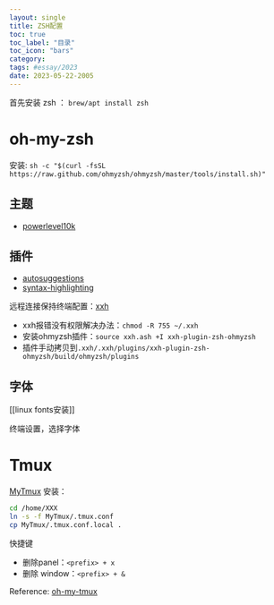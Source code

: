 ```yaml
---
layout: single
title: ZSH配置
toc: true
toc_label: "目录"
toc_icon: "bars"
category: 
tags: #essay/2023
date: 2023-05-22-2005
---
```

首先安装 zsh ：
`brew/apt install zsh`
# oh-my-zsh
安装:
`sh -c "$(curl -fsSL https://raw.github.com/ohmyzsh/ohmyzsh/master/tools/install.sh)"`

## 主题 
- [powerlevel10k](https://github.com/romkatv/powerlevel10k#oh-my-zsh)

## 插件 
- [autosuggestions](https://github.com/zsh-users/zsh-autosuggestions/blob/master/INSTALL.md)
- [syntax-highlighting](https://github.com/zsh-users/zsh-syntax-highlighting)

远程连接保持终端配置：[xxh](https://github.com/xxh/xxh#seamless-oh-my-zsh-demo)
- xxh报错没有权限解决办法：`chmod -R 755 ~/.xxh`
- 安装ohmyzsh插件：`source xxh.ash +I xxh-plugin-zsh-ohmyzsh`
- 插件手动拷贝到`.xxh/.xxh/plugins/xxh-plugin-zsh-ohmyzsh/build/ohmyzsh/plugins`
 
## 字体
[[linux fonts安装]]

终端设置，选择字体

# Tmux
[MyTmux](https://github.com/PHLens/MyTmux)
安装：
```bash
cd /home/XXX
ln -s -f MyTmux/.tmux.conf
cp MyTmux/.tmux.conf.local .
```
快捷键
- 删除panel：`<prefix> + x`
- 删除 window：`<prefix> + &` 

Reference:  [oh-my-tmux](https://github.com/gpakosz/.tmux)